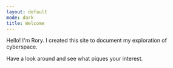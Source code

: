 ```yaml
---
layout: default
mode: dark
title: Welcome
---
```


<p> Hello! I'm Rory. I created this site to document my exploration of cyberspace.</p>
<p> Have a look around and see what piques your interest.</p>
